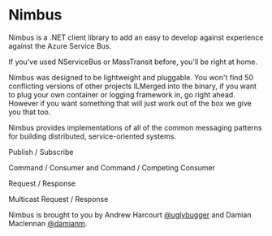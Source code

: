 Nimbus
======



Nimbus is a .NET client library to add an easy to develop against experience
against the Azure Service Bus.



If you've used NServiceBus or MassTransit before, you'll be right at home.



Nimbus was designed to be lightweight and pluggable. You won't find 50
conflicting versions of other projects ILMerged into the binary, if you want to
plug your own container or logging framework in, go right ahead. However if you
want something that will just work out of the box we give you that too.



Nimbus provides implementations of all of the common messaging patterns for
building distributed, service-oriented systems.



Publish / Subscribe



Command / Consumer and Command / Competing Consumer



Request / Response



Multicast Request / Response







Nimbus is brought to you by Andrew Harcourt [@uglybugger][1] and Damian
Maclennan [@damianm][2].

[1]: <http://twitter.com/uglybugger>

[2]: <http://twitter.com/damianm>
